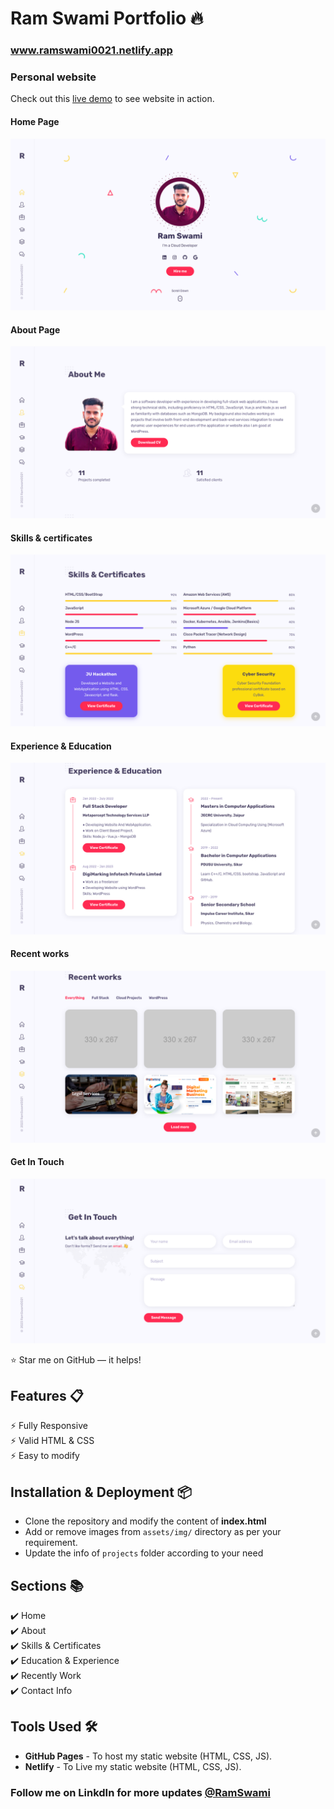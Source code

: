 # Ram Swami Portfolio 🔥
### www.ramswami0021.netlify.app 

### Personal website

Check out this [live demo](www.ramswami0021.netlify.app) to see website in action.

#### Home Page
<img src="https://github.com/RamSwami0021/ramswami0021/blob/main/demo/ramswami0021.png">


#### About Page
<img src="https://github.com/RamSwami0021/ramswami0021/blob/main/demo/2nd.png">


#### Skills & certificates
<img src="https://github.com/RamSwami0021/ramswami0021/blob/main/demo/3td.png">


#### Experience & Education
<img src="https://github.com/RamSwami0021/ramswami0021/blob/main/demo/4th.png">

#### Recent works
<img src="https://github.com/RamSwami0021/ramswami0021/blob/main/demo/5th.png">

#### Get In Touch
<img src="https://github.com/RamSwami0021/ramswami0021/blob/main/demo/6th.png">



:star: Star me on GitHub — it helps!

## Features 📋
⚡️ Fully Responsive\
⚡️ Valid HTML & CSS\
⚡️ Easy to modify

## Installation & Deployment 📦
- Clone the repository and modify the content of <b>index.html</b> 
- Add or remove images from `assets/img/` directory as per your requirement.
- Update the info of `projects` folder according to your need

## Sections 📚
✔️ Home\
✔️ About\
✔️ Skills & Certificates\
✔️ Education & Experience\
✔️ Recently Work\
✔️ Contact Info



## Tools Used 🛠️
* <b>GitHub Pages</b> - To host my static website (HTML, CSS, JS).
* <b>Netlify</b> - To Live my static website (HTML, CSS, JS).


### Follow me on LinkdIn for more updates [@RamSwami](https://www.linkedin.com/in/ramswami0021/)
